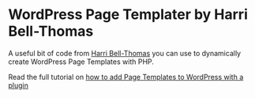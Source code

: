 WordPress Page Templater by Harri Bell-Thomas
=============================================

A useful bit of code from <a href="https://github.com/HarriBellThomas">Harri Bell-Thomas</a> you can use to dynamically create WordPress Page Templates with PHP.

Read the full tutorial on <a href="http://www.wpexplorer.com/wordpress-page-templates-plugin" title="Adding Page Templates to WordPress with a Plugin">how to add Page Templates to WordPress with a plugin</a>
